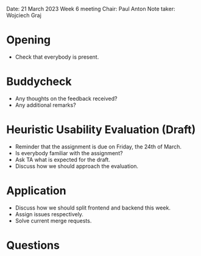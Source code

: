 Date: 21 March 2023
Week 6 meeting
Chair: Paul Anton
Note taker: Wojciech Graj

# Opening
- Check that everybody is present.

# Buddycheck
- Any thoughts on the feedback received?
- Any additional remarks?

# Heuristic Usability Evaluation (Draft)
- Reminder that the assignment is due on Friday, the 24th of March.
- Is everybody familiar with the assignment? 
- Ask TA what is expected for the draft.
- Discuss how we should approach the evaluation.

# Application
- Discuss how we should split frontend and backend this week.
- Assign issues respectively. 
- Solve current merge requests.

# Questions

